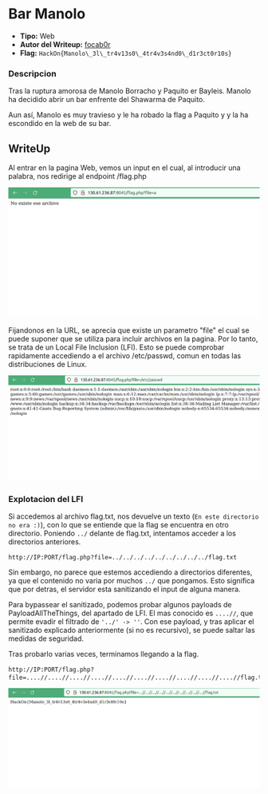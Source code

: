 # Bar Manolo #

- **Tipo:** Web
- **Autor del Writeup:** [focab0r](https://github.com/focab0r)
- **Flag:** `HackOn{Manolo\_3l\_tr4v13s0\_4tr4v3s4nd0\_d1r3ct0r10s}`

### Descripcion ###

Tras la ruptura amorosa de Manolo Borracho y Paquito er Bayleis. Manolo ha decidido abrir un bar enfrente del Shawarma de Paquito.

Aun así, Manolo es muy travieso y le ha robado la flag a Paquito y y la ha escondido en la web de su bar.

## WriteUp ##
Al entrar en la pagina Web, vemos un input en el cual, al introducir una palabra, nos redirige al endpoint /flag.php

![Accediendo a la Web](images/a.png)

Fijandonos en la URL, se aprecia que existe un parametro "file" el cual se puede suponer que se utiliza para incluir archivos en la pagina. Por lo tanto, se trata de un Local File Inclusion (LFI). Esto se puede comprobar rapidamente accediendo a el archivo /etc/passwd, comun en todas las distribuciones de Linux. 

![Probando el LFI](images/b.png)

### Explotacion del LFI ###

Si accedemos al archivo flag.txt, nos devuelve un texto (`En este directorio no era :)`), con lo que se entiende que la flag se encuentra en otro directorio. Poniendo `../` delante de flag.txt, intentamos acceder a los directorios anteriores.
```
http://IP:PORT/flag.php?file=../../../../../../../../../flag.txt
```
Sin embargo, no parece que estemos accediendo a directorios diferentes, ya que el contenido no varia por muchos `../` que pongamos. Esto significa que por detras, el servidor esta sanitizando el input de alguna manera. 

Para bypassear el sanitizado, podemos probar algunos payloads de PayloadAllTheThings, del apartado de LFI. El mas conocido es `....//`, que permite evadir el filtrado de `'../' -> ''`. Con ese payload, y tras aplicar el sanitizado explicado anteriormente (si no es recursivo), se puede saltar las medidas de seguridad. 

Tras probarlo varias veces, terminamos llegando a la flag.
```
http://IP:PORT/flag.php?file=....//....//....//....//....//....//....//....//....//....//flag.txt
```

![La flag](images/c.png) 

